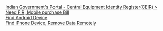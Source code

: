 
[Indian Government's Portal - Central Equipment Identity Register(CEIR) > Need FIR, Mobile purchase Bill](https://www.ceir.gov.in)  
[Find Android Device](https://www.google.com/android/find)  
[Find iPhone Device, Remove Data Remotely](https://www.icloud.com/find)  
